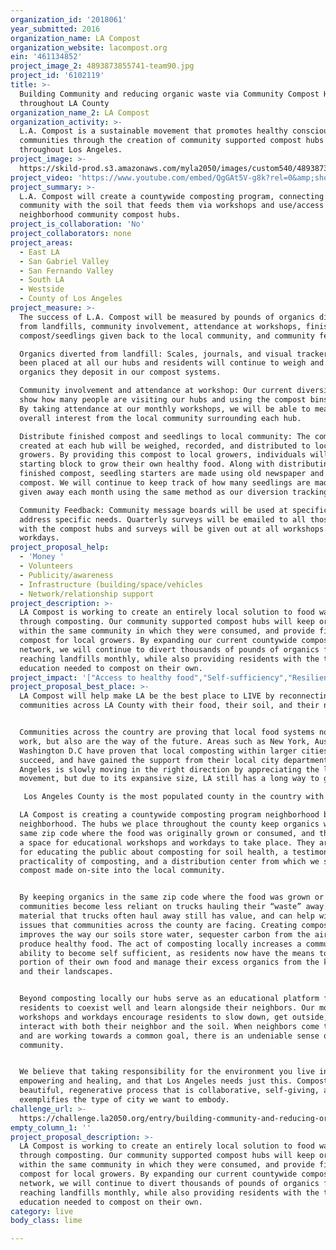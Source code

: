 ```yaml
---
organization_id: '2018061'
year_submitted: 2016
organization_name: LA Compost
organization_website: lacompost.org
ein: '461134852'
project_image_2: 4893873855741-team90.jpg
project_id: '6102119'
title: >-
  Building Community and reducing organic waste via Community Compost Hubs
  throughout LA County
organization_name_2: LA Compost
organization_activity: >-
  L.A. Compost is a sustainable movement that promotes healthy conscious
  communities through the creation of community supported compost hubs
  throughout Los Angeles.
project_image: >-
  https://skild-prod.s3.amazonaws.com/myla2050/images/custom540/4893873855741-team90.jpg
project_video: 'https://www.youtube.com/embed/QgGAt5V-g8k?rel=0&amp;showinfo=0'
project_summary: >-
  L.A. Compost will create a countywide composting program, connecting the
  community with the soil that feeds them via workshops and use/access to
  neighborhood community compost hubs.
project_is_collaboration: 'No'
project_collaborators: none
project_areas:
  - East LA
  - San Gabriel Valley
  - San Fernando Valley
  - South LA
  - Westside
  - County of Los Angeles
project_measure: >-
  The success of L.A. Compost will be measured by pounds of organics diverted
  from landfills, community involvement, attendance at workshops, finished
  compost/seedlings given back to the local community, and community feedback.

  Organics diverted from landfill: Scales, journals, and visual trackers have
  been placed at all our hubs and residents will continue to weigh and track the
  organics they deposit in our compost systems. 

  Community involvement and attendance at workshop: Our current diversion logs
  show how many people are visiting our hubs and using the compost bins weekly.
  By taking attendance at our monthly workshops, we will be able to measure the
  overall interest from the local community surrounding each hub.

  Distribute finished compost and seedlings to local community: The compost
  created at each hub will be weighed, recorded, and distributed to local
  growers. By providing this compost to local growers, individuals will have the
  starting block to grow their own healthy food. Along with distributing
  finished compost, seedling starters are made using old newspaper and finished
  compost. We will continue to keep track of how many seedlings are made and
  given away each month using the same method as our diversion tracking system. 

  Community Feedback: Community message boards will be used at specific hubs to
  address specific needs. Quarterly surveys will be emailed to all those engaged
  with the compost hubs and surveys will be given out at all workshops and
  workdays.
project_proposal_help:
  - 'Money '
  - Volunteers
  - Publicity/awareness
  - Infrastructure (building/space/vehicles
  - Network/relationship support
project_description: >-
  LA Compost is working to create an entirely local solution to food waste
  through composting. Our community supported compost hubs will keep organics
  within the same community in which they were consumed, and provide finished
  compost for local growers. By expanding our current countywide compost hub
  network, we will continue to divert thousands of pounds of organics from
  reaching landfills monthly, while also providing residents with the tools and
  education needed to compost on their own.
project_impact: '["Access to healthy food","Self-sufficiency","Resilient communities"]'
project_proposal_best_place: >-
  LA Compost will help make LA be the best place to LIVE by reconnecting
  communities across LA County with their food, their soil, and their neighbors.


  Communities across the country are proving that local food systems not only
  work, but also are the way of the future. Areas such as New York, Austin, and
  Washington D.C have proven that local composting within larger cities can
  succeed, and have gained the support from their local city departments. Los
  Angeles is slowly moving in the right direction by appreciating the local food
  movement, but due to its expansive size, LA still has a long way to go.

   Los Angeles County is the most populated county in the country with over 10 million people eating daily. This ongoing purchase and consumption of food for over 10 million people leads to large amounts of food going uneaten, and if not donated to a local food recovery agency, ends up in landfills. Due to our unique situation in Los Angeles, the solutions for these problems need to be as creative and beautiful as the cities that make up our county. 

  LA Compost is creating a countywide composting program neighborhood by
  neighborhood. The hubs we place throughout the county keep organics within the
  same zip code where the food was originally grown or consumed, and they create
  a space for educational workshops and workdays to take place. They are a tool
  for educating the public about composting for soil health, a testimony to the
  practicality of composting, and a distribution center from which we send
  compost made on-site into the local community. 


  By keeping organics in the same zip code where the food was grown or consumed,
  communities become less reliant on trucks hauling their “waste” away. The
  material that trucks often haul away still has value, and can help with many
  issues that communities across the county are facing. Creating compost locally
  improves the way our soils store water, sequester carbon from the air, and
  produce healthy food. The act of composting locally increases a community’s
  ability to become self sufficient, as residents now have the means to grow a
  portion of their own food and manage their excess organics from the kitchen
  and their landscapes. 


  Beyond composting locally our hubs serve as an educational platform for
  residents to coexist well and learn alongside their neighbors. Our monthly
  workshops and workdays encourage residents to slow down, get outside, and
  interact with both their neighbor and the soil. When neighbors come together
  and are working towards a common goal, there is an undeniable sense of
  community. 


  We believe that taking responsibility for the environment you live in can be
  empowering and healing, and that Los Angeles needs just this. Composting is a
  beautiful, regenerative process that is collaborative, self-giving, and
  exemplifies the type of city we want to embody.
challenge_url: >-
  https://challenge.la2050.org/entry/building-community-and-reducing-organic-waste-via-community-compost-hubs-throughout-la-county
empty_column_1: ''
project_proposal_description: >-
  LA Compost is working to create an entirely local solution to food waste
  through composting. Our community supported compost hubs will keep organics
  within the same community in which they were consumed, and provide finished
  compost for local growers. By expanding our current countywide compost hub
  network, we will continue to divert thousands of pounds of organics from
  reaching landfills monthly, while also providing residents with the tools and
  education needed to compost on their own.
category: live
body_class: lime

---
```

